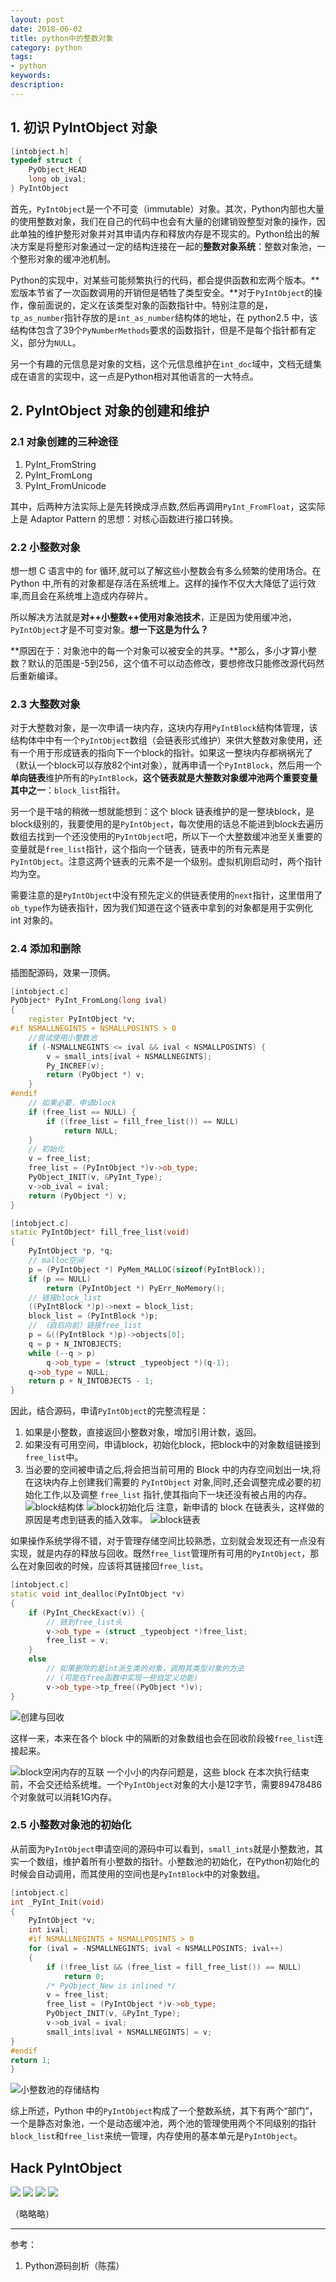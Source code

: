 ```yaml
---
layout: post
date: 2018-06-02
title: python中的整数对象
category: python
tags: 
- python
keywords:
description:
---
```


## 1. 初识 PyIntObject 对象

```CPP
[intobject.h]
typedef struct {
	PyObject_HEAD
    long ob_ival;
} PyIntObject
```

首先，`PyIntObject`是一个不可变（immutable）对象。其次，Python内部也大量的使用整数对象，我们在自己的代码中也会有大量的创建销毁整型对象的操作，因此单独的维护整形对象并对其申请内存和释放内存是不现实的。Python给出的解决方案是将整形对象通过一定的结构连接在一起的**整数对象系统**：整数对象池，一个整形对象的缓冲池机制。

Python的实现中，对某些可能频繁执行的代码，都会提供函数和宏两个版本。**宏版本节省了一次函数调用的开销但是牺牲了类型安全。**对于`PyIntObject`的操作，像前面说的，定义在该类型对象的函数指针中。特别注意的是，`tp_as_number`指针存放的是`int_as_number`结构体的地址，在 python2.5 中，该结构体包含了39个`PyNumberMethods`要求的函数指针，但是不是每个指针都有定义，部分为`NULL`。

另一个有趣的元信息是对象的文档，这个元信息维护在`int_doc`域中，文档无缝集成在语言的实现中，这一点是Python相对其他语言的一大特点。


<!-- more -->

## 2. PyIntObject 对象的创建和维护

### 2.1 对象创建的三种途径
1. PyInt\_FromString
2. PyInt\_FromLong
3. PyInt\_FromUnicode

其中，后两种方法实际上是先转换成浮点数,然后再调用`PyInt_FromFloat`，这实际上是 Adaptor Pattern 的思想：对核心函数进行接口转换。

### 2.2 小整数对象
想一想 C 语言中的 for 循环,就可以了解这些小整数会有多么频繁的使用场合。在 Python 中,所有的对象都是存活在系统堆上。这样的操作不仅大大降低了运行效率,而且会在系统堆上造成内存碎片。

所以解决方法就是**对++小整数++使用对象池技术**，正是因为使用缓冲池，`PyIntObject`才是不可变对象。**想一下这是为什么？**

**原因在于：对象池中的每一个对象可以被安全的共享。**那么，多小才算小整数？默认的范围是-5到256，这个值不可以动态修改，要想修改只能修改源代码然后重新编译。

### 2.3 大整数对象
对于大整数对象，是一次申请一块内存，这块内存用`PyIntBlock`结构体管理，该结构体中中有一个`PyIntObject`数组（会链表形式维护）来供大整数对象使用，还有一个用于形成链表的指向下一个block的指针。如果这一整块内存都祸祸光了（默认一个block可以存放82个int对象），就再申请一个`PyIntBlock`，然后用一个**单向链表**维护所有的`PyIntBlock`，**这个链表就是大整数对象缓冲池两个重要变量其中之一**：`block_list`指针。

另一个是干啥的稍微一想就能想到：这个 block 链表维护的是一整块block，是block级别的，我要使用的是`PyIntObject`，每次使用的话总不能进到block去遍历数组去找到一个还没使用的`PyIntObject`吧，所以下一个大整数缓冲池至关重要的变量就是`free_list`指针，这个指向一个链表，链表中的所有元素是`PyIntObject`。注意这两个链表的元素不是一个级别。虚拟机刚启动时，两个指针均为空。

需要注意的是`PyIntObject`中没有预先定义的供链表使用的`next`指针，这里借用了`ob_type`作为链表指针，因为我们知道在这个链表中拿到的对象都是用于实例化 int 对象的。




### 2.4 添加和删除
插图配源码，效果一顶俩。

```CPP
[intobject.c]
PyObject* PyInt_FromLong(long ival)
{
	register PyIntObject *v;
#if NSMALLNEGINTS + NSMALLPOSINTS > 0
	//尝试使用小整数池
	if (-NSMALLNEGINTS <= ival && ival < NSMALLPOSINTS) {
		v = small_ints[ival + NSMALLNEGINTS];
		Py_INCREF(v);
		return (PyObject *) v;
	}
#endif
	// 如果必要，申请block
	if (free_list == NULL) {
		if ((free_list = fill_free_list()) == NULL)
			return NULL;
	}
	// 初始化
	v = free_list;
	free_list = (PyIntObject *)v->ob_type;
	PyObject_INIT(v, &PyInt_Type);
	v->ob_ival = ival;
	return (PyObject *) v;
}

[intobject.c]
static PyIntObject* fill_free_list(void)
{
	PyIntObject *p, *q;
    // malloc空间
	p = (PyIntObject *) PyMem_MALLOC(sizeof(PyIntBlock));
	if (p == NULL)
		return (PyIntObject *) PyErr_NoMemory();
    // 链接block_list
	((PyIntBlock *)p)->next = block_list;
	block_list = (PyIntBlock *)p;
    // （自后向前）链接free_list
	p = &((PyIntBlock *)p)->objects[0];
	q = p + N_INTOBJECTS;
	while (--q > p)
		q->ob_type = (struct _typeobject *)(q-1);
	q->ob_type = NULL;
	return p + N_INTOBJECTS - 1;
}
```

因此，结合源码，申请`PyIntObject`的完整流程是：
1. 如果是小整数，直接返回小整数对象，增加引用计数，返回。
2. 如果没有可用空间，申请block，初始化block，把block中的对象数组链接到`free_list`中。
3. 当必要的空间被申请之后,将会把当前可用的 Block 中的内存空间划出一块,将在这块内存上创建我们需要的 `PyIntObject` 对象,同时,还会调整完成必要的初始化工作,以及调整 `free_list` 指针,使其指向下一块还没有被占用的内存。
![block结构体](/img/PyIntObject1.png)
![block初始化后](/img/PyIntObject2.png)
注意，新申请的 block 在链表头，这样做的原因是考虑到链表的插入效率。
![block链表](/img/PyIntObject3.png)

如果操作系统学得不错，对于管理存储空间比较熟悉，立刻就会发现还有一点没有实现，就是内存的释放与回收。既然`free_list`管理所有可用的`PyIntObject`，那么在对象回收的时候，应该将其链接回`free_list`。

```CPP
[intobject.c]
static void int_dealloc(PyIntObject *v)
{
	if (PyInt_CheckExact(v)) {
    	// 链到free_list头
		v->ob_type = (struct _typeobject *)free_list;
		free_list = v;
	}
	else
    	// 如果删除的是int派生类的对象，调用其类型对象的方法
        // (可能在free函数中实现一些自定义功能)
		v->ob_type->tp_free((PyObject *)v);
}
```
![创建与回收](/img/PyIntObject4.png)

这样一来，本来在各个 block 中的隔断的对象数组也会在回收阶段被`free_list`连接起来。

![block空闲内存的互联](/img/PyIntObject5.png)
一个小小的内存问题是，这些 block 在本次执行结束前，不会交还给系统堆。一个`PyIntObject`对象的大小是12字节，需要89478486个对象就可以消耗1G内存。

### 2.5 小整数对象池的初始化
从前面为`PyIntObject`申请空间的源码中可以看到，`small_ints`就是小整数池，其实一个数组，维护着所有小整数的指针。小整数池的初始化，在Python初始化的时候会自动调用，而其使用的空间也是`PyIntBlock`中的对象数组。
```CPP
[intobject.c]
int _PyInt_Init(void)
{
	PyIntObject *v;
	int ival;
	#if NSMALLNEGINTS + NSMALLPOSINTS > 0
	for (ival = -NSMALLNEGINTS; ival < NSMALLPOSINTS; ival++)
	{
		if (!free_list && (free_list = fill_free_list()) == NULL)
			return 0;
		/* PyObject_New is inlined */
		v = free_list;
		free_list = (PyIntObject *)v->ob_type;
		PyObject_INIT(v, &PyInt_Type);
		v->ob_ival = ival;
		small_ints[ival + NSMALLNEGINTS] = v;
}
#endif
return 1;
}
```
![小整数池的存储结构](/img/PyIntObject6.png)

综上所述，Python 中的`PyIntObject`构成了一个整数系统，其下有两个“部门”，一个是静态对象池，一个是动态缓冲池，两个池的管理使用两个不同级别的指针`block_list`和`free_list`来统一管理，内存使用的基本单元是`PyIntObject`。

## Hack PyIntObject
![](/img/PyIntObject7.png)
![](/img/PyIntObject8.png)
![](/img/PyIntObject9.png)
![](/img/PyIntObject10.png)



（略略略）

* * *
参考：
1. Python源码剖析（陈孺）
